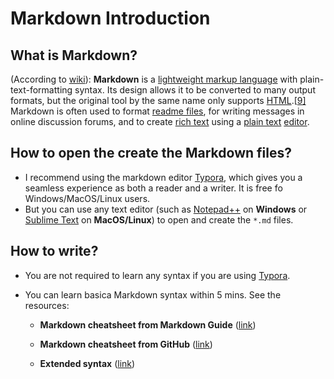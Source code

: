 # Markdown Introduction

## What is Markdown?

(According to [wiki](https://en.wikipedia.org/wiki/Markdown)): **Markdown** is a [lightweight markup language](https://en.wikipedia.org/wiki/Lightweight_markup_language) with plain-text-formatting syntax. Its design allows it to be converted to many output formats, but the original tool by the same name only supports [HTML](https://en.wikipedia.org/wiki/HTML).[[9\]](https://en.wikipedia.org/wiki/Markdown#cite_note-9) Markdown is often used to format [readme files](https://en.wikipedia.org/wiki/README), for writing messages in online discussion forums, and to create [rich text](https://en.wikipedia.org/wiki/Formatted_text) using a [plain text](https://en.wikipedia.org/wiki/Plain_text) [editor](https://en.wikipedia.org/wiki/Text_editor).

## How to open the create the Markdown files?

- I recommend using the markdown editor [Typora](https://typora.io/), which gives you a seamless experience as both a reader and a writer. It is free fo Windows/MacOS/Linux users.
- But you can use any text editor (such as [Notepad++](https://notepad-plus-plus.org/) on **Windows** or [Sublime Text](https://www.sublimetext.com/3) on **MacOS/Linux**) to open and create the `*.md` files.

## How to write?

- You are not required to learn any syntax if you are using [Typora](https://typora.io/).

- You can learn basica Markdown syntax within 5 mins. See the resources:
  - **Markdown cheatsheet from Markdown Guide** ([link](https://guides.github.com/pdfs/markdown-cheatsheet-online.pdf))

  - **Markdown cheatsheet from GitHub** ([link](https://guides.github.com/pdfs/markdown-cheatsheet-online.pdf))
  - **Extended syntax** ([link](https://www.markdownguide.org/extended-syntax))




